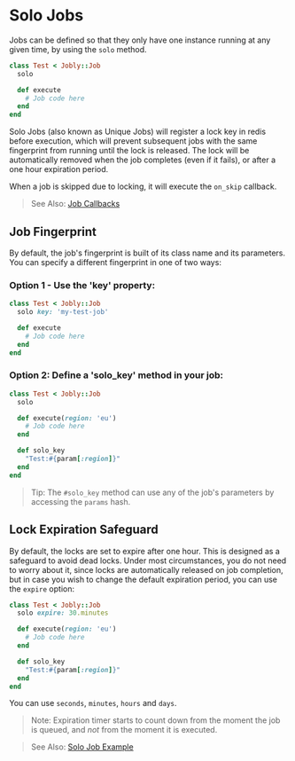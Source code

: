 # Solo Jobs

Jobs can be defined so that they only have one instance running at any given time, by using the `solo` method.

```ruby
class Test < Jobly::Job
  solo

  def execute
    # Job code here
  end
end
```

Solo Jobs \(also known as Unique Jobs\) will register a lock key in redis before execution, which will prevent subsequent jobs with the same fingerprint from running until the lock is released. The lock will be automatically removed when the job completes \(even if it fails\), or after a one hour expiration period.

When a job is skipped due to locking, it will execute the `on_skip` callback.

> <i class='fa fa-arrow-right'></i> See Also: [Job Callbacks](callbacks.md)

## Job Fingerprint

By default, the job's fingerprint is built of its class name and its parameters. You can specify a different fingerprint in one of two ways:

### Option 1 - Use the 'key' property:

```ruby
class Test < Jobly::Job
  solo key: 'my-test-job'

  def execute
    # Job code here
  end
end
```

### Option 2: Define a 'solo_key' method in your job:

```ruby
class Test < Jobly::Job
  solo

  def execute(region: 'eu')
    # Job code here
  end

  def solo_key
    "Test:#{param[:region]}"
  end
end
```

> <i class='fa fa-info-circle'></i> Tip: The `#solo_key` method can use any of the job's parameters by accessing
> the `params` hash.


## Lock Expiration Safeguard

By default, the locks are set to expire after one hour. This is designed as a safeguard to avoid dead locks. Under most circumstances, you do not need to worry about it, since locks are automatically released on job completion, but in case you wish to change the default expiration period, you can use the `expire` option:

```ruby
class Test < Jobly::Job
  solo expire: 30.minutes

  def execute(region: 'eu')
    # Job code here
  end

  def solo_key
    "Test:#{param[:region]}"
  end
end
```

You can use `seconds`, `minutes`, `hours` and `days`.

> <i class='fa fa-exclamation-triangle'></i> Note: Expiration timer starts to count down from the moment the job is queued, and _not_ from the moment it is executed.


> <i class='fa fa-arrow-right'></i> See Also: [Solo Job Example](/examples/solo-example.md)

